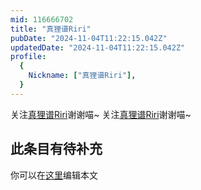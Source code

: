 ```yaml
---
mid: 116666702
title: "真狸谱Riri"
pubDate: "2024-11-04T11:22:15.042Z"
updatedDate: "2024-11-04T11:22:15.042Z"
profile:
  {
    Nickname: ["真狸谱Riri"],
  }
---
```


关注[真狸谱Riri](https://space.bilibili.com/116666702)谢谢喵~ 关注[真狸谱Riri](https://space.bilibili.com/116666702)谢谢喵~

## 此条目有待补充
你可以在[这里](https://github.com/Yuhanawa/VTuber.ICU-Content/edit/master/v/真狸谱Riri/index.md)编辑本文
